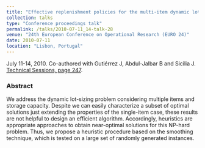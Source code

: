 ```yaml
---
title: "Effective replenishment policies for the multi-item dynamic lot-sizing problem with inventory limited"
collection: talks
type: "Conference proceedings talk"
permalink: /talks/2010-07-11_14-talk-28
venue: "24th European Conference on Operational Research (EURO 24)"
date: 2010-07-11
location: "Lisbon, Portugal"
---
```

July 11-14, 2010. Co-authored with Gutiérrez J, Abdul-Jalbar B and Sicilia J.
[Technical Sessions, page 247](https://www.euro-online.org/media_site/reports/EURO24_AB.pdf#page=247).

### Abstract
We address the dynamic lot-sizing problem considering multiple items and storage capacity. Despite we can easily characterize a subset of optimal solutions just extending the properties of the single-item case, these results are not helpful to design an efficient algorithm. Accordingly, heuristics are appropriate approaches to obtain near-optimal solutions for this NP-hard problem. Thus, we propose a heuristic procedure based on the smoothing technique, which is tested on a large set of randomly generated instances.
